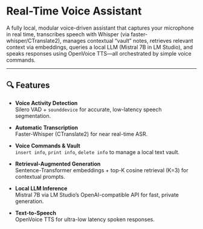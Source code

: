 # Real-Time Voice Assistant 

A fully local, modular voice-driven assistant that captures your microphone in real time, transcribes speech with Whisper (via faster-whisper/CTranslate2), manages contextual “vault” notes, retrieves relevant context via embeddings, queries a local LLM (Mistral 7B in LM Studio), and speaks responses using OpenVoice TTS—all orchestrated by simple voice commands.

---

## 🔍 Features

- **Voice Activity Detection**  
  Silero VAD + `sounddevice` for accurate, low-latency speech segmentation.

- **Automatic Transcription**  
  Faster-Whisper (CTranslate2) for near real-time ASR.

- **Voice Commands & Vault**  
  `insert info`, `print info`, `delete info` to manage a local text vault.

- **Retrieval-Augmented Generation**  
  Sentence-Transformer embeddings + top-K cosine retrieval (K=3) for contextual prompts.

- **Local LLM Inference**  
  Mistral 7B via LM Studio’s OpenAI-compatible API for fast, private generation.

- **Text-to-Speech**  
  OpenVoice TTS for ultra-low latency spoken responses.
